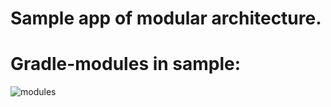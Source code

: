 # Sample app of modular architecture.

# Gradle-modules in sample:

![modules](/images/modules-overview.png)